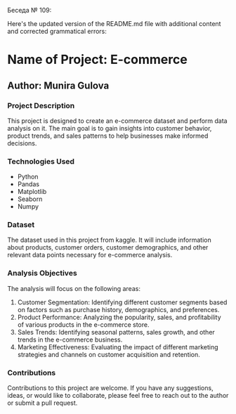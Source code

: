 Беседа № 109: 

Here's the updated version of the README.md file with additional content and corrected grammatical errors:

# Name of Project: E-commerce

## Author: Munira Gulova

### Project Description

This project is designed to create an e-commerce dataset and perform data analysis on it. The main goal is to gain insights into customer behavior, product trends, and sales patterns to help businesses make informed decisions.

### Technologies Used

- Python
- Pandas
- Matplotlib
- Seaborn
- Numpy

### Dataset

The dataset used in this project from kaggle. It will include information about products, customer orders, customer demographics, and other relevant data points necessary for e-commerce analysis.

### Analysis Objectives

The analysis will focus on the following areas:

1. Customer Segmentation: Identifying different customer segments based on factors such as purchase history, demographics, and preferences.
2. Product Performance: Analyzing the popularity, sales, and profitability of various products in the e-commerce store.
3. Sales Trends: Identifying seasonal patterns, sales growth, and other trends in the e-commerce business.
4. Marketing Effectiveness: Evaluating the impact of different marketing strategies and channels on customer acquisition and retention.

### Contributions

Contributions to this project are welcome. If you have any suggestions, ideas, or would like to collaborate, please feel free to reach out to the author or submit a pull request.

